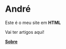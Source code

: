<html>
<head>
<h1>André </h1>
</head>

<body>
  <p>Este é o meu site em <strong>HTML</strong></p>
  
  <p>Vai ter artigos aqui!</p>
 
  <p><a href="https:anluhen.github.io/Sobre.html"><strong>Sobre</strong></a></p>
  
</body>

</html>
